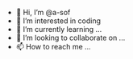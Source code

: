 - 👋 Hi, I’m @a-sof
- 👀 I’m interested in coding 
- 🌱 I’m currently learning ...
- 💞️ I’m looking to collaborate on ...
- 📫 How to reach me ...

<!---
a-sof/a-sof is a ✨ special ✨ repository because its `README.md` (this file) appears on your GitHub profile.
You can click the Preview link to take a look at your changes.
--->
